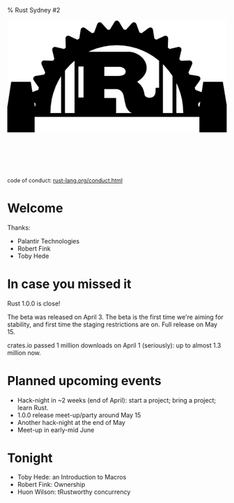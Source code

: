 % Rust Sydney #2

![](logo-v1.png)

<p style="font-size: 90%; font-weight: normal; margin-top: 100px;">code of conduct: <a href="http://www.rust-lang.org/conduct.html">rust-lang.org/conduct.html</a></p>

# Welcome

Thanks:

- Palantir Technologies
- Robert Fink
- Toby Hede

# In case you missed it

Rust 1.0.0 is close!

The beta was released on April 3. The beta is the first time we're
aiming for stability, and first time the staging restrictions are
on. Full release on May 15.

crates.io passed 1 million downloads on April 1 (seriously): up to
almost 1.3 million now.


# Planned upcoming events

- Hack-night in ~2 weeks (end of April): start a project; bring a project; learn Rust.
- 1.0.0 release meet-up/party around May 15
- Another hack-night at the end of May
- Meet-up in early-mid June

# Tonight

- Toby Hede: an Introduction to Macros
- Robert Fink: Ownership
- Huon Wilson: tRustworthy concurrency
